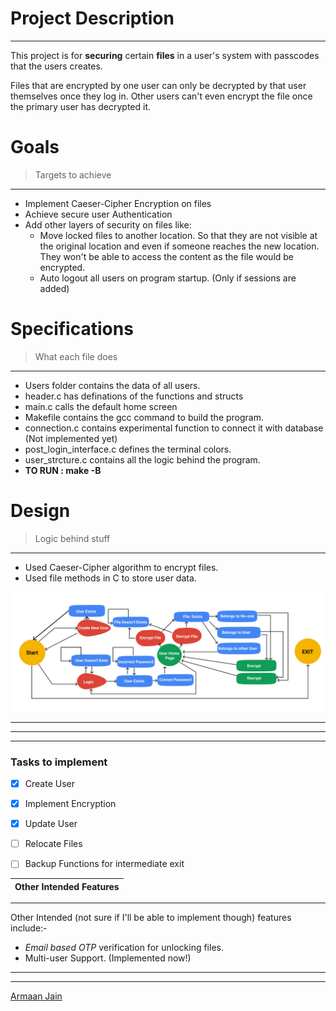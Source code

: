 # **Project Description**
___
This project is for **securing** certain **files** in a user's system with passcodes that the users creates. 

Files that are encrypted by one user can only be decrypted by that user themselves once they log in. Other users can't even encrypt the file once the primary user has decrypted it. 



# Goals
> Targets to achieve
___
* Implement Caeser-Cipher Encryption on files
* Achieve secure user Authentication
* Add other layers of security on files like:
  * Move locked files to another location. So that they are not visible at the original location and even if someone reaches the new location. They won't be able to access the content as the file would be encrypted.
  * Auto logout all users on program startup. (Only if sessions are added)


# Specifications
> What each file does
___
* Users folder contains the data of all users.
* header.c has definations of the functions and structs
* main.c calls the default home screen
* Makefile contains the gcc command to build the program. 
* connection.c contains experimental function to connect it with database (Not implemented yet)
* post_login_interface.c defines the terminal colors.
* user_strcture.c contains all the logic behind the program.
* **TO RUN :  make -B**



# Design
> Logic behind stuff
___
* Used Caeser-Cipher algorithm to encrypt files.
* Used file methods in C to store user data.

<img src="Project Chart.png"/>
<!-- Blockquote -->


___
___
___
<!-- Images -->

<!-- Github Markdown -->

### Tasks to implement
* [x] Create User
* [x] Implement Encryption
* [x] Update User
* [ ] Relocate Files
* [ ] Backup Functions for intermediate exit



|Other Intended Features|
| ---------------- |
___
Other Intended (not sure if I'll be able to implement though) features include:-
* *Email based OTP* verification for unlocking files.
* Multi-user Support. (Implemented now!)

___
___
[Armaan Jain](https://armaanjain.tech "Armaan Jain")